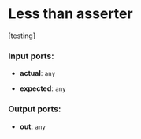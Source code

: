 # Less than asserter

[testing]

### Input ports:

* __actual__: `any`


* __expected__: `any`

### Output ports:

* __out__: `any`


